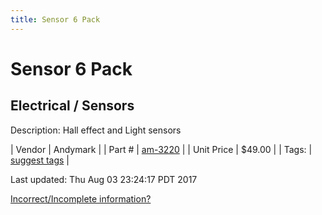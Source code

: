 ```yaml
---
title: Sensor 6 Pack
---
```


# Sensor 6 Pack
## Electrical / Sensors
Description: 	Hall effect and Light sensors 

| Vendor | Andymark | 
| Part # | [am-3220](http://www.andymark.com/robot-sensor-6-pack-p/am-3220.htm) | 
| Unit Price | $49.00 | 
| Tags: | [suggest tags](https://docs.google.com/forms/d/e/1FAIpQLSeWyY8v3RgOty-MyWmh9U0iivNYN_molChYyS-0U-o-kOAv_g/viewform) | 

Last updated: Thu Aug 03 23:24:17 PDT 2017

 [Incorrect/Incomplete information?](https://docs.google.com/forms/d/e/1FAIpQLSeWyY8v3RgOty-MyWmh9U0iivNYN_molChYyS-0U-o-kOAv_g/viewform)